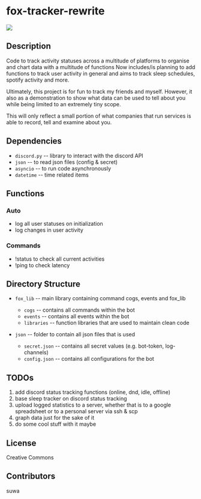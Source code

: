 # fox-tracker-rewrite
<img src="https://cdn.discordapp.com/attachments/879261281473937451/944534159215448084/Untitled.png">

## Description
Code to track activity statuses across a multitude of platforms to organise and chart data with a multitude of functions
Now includes/is planning to add functions to track user activity in general and aims to track sleep schedules, spotify activity and more.

Ultimately, this project is for fun to track my friends and myself. However, it also as a demonstration to show what data can be used to tell about you while being limited to an extremely tiny scope.

This will only reflect a small portion of what companies that run services is able to record, tell and examine about you. 

## Dependencies

-   `discord.py`  -- library to interact with the discord API
-   `json`        -- to read json files (config & secret)
-   `asyncio`     -- to run code asynchronously 
-   `datetime`    -- time related items

## Functions

### Auto
- log all user statuses on initialization 
- log changes in user activity

### Commands
- !status to check all current activities
- !ping to check latency

## Directory Structure
- `fox_lib`       -- main library containing command cogs, events and fox_lib

  - `cogs`        -- contains all commands within the bot
  - `events`      -- contains all events within the bot
  - `libraries`   -- function libraries that are used to maintain clean code

- `json`          -- folder to contain all json files that is used
  - `secret.json` -- contains all secret values (e.g. bot-token, log-channels)
  - `config.json` -- contains all configurations for the bot

## TODOs
1. add discord status tracking functions (online, dnd, idle, offline)
2. base sleep tracker on discord status tracking
3. upload logged statistics to a server, whether that is to a google spreadsheet or to a personal server via ssh & scp
4. graph data just for the sake of it
5. do some cool stuff with it maybe 

## License
Creative Commons

## Contributors
suwa
